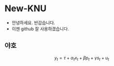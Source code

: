 # New-KNU
 
- 안녕하세요. 반갑습니다.
- 이젠 github 잘 사용하겠습니다.

## 야호

$$
y_t = \tau + \alpha_t x_t + \beta p_t + \gamma s_t + u_t
$$
